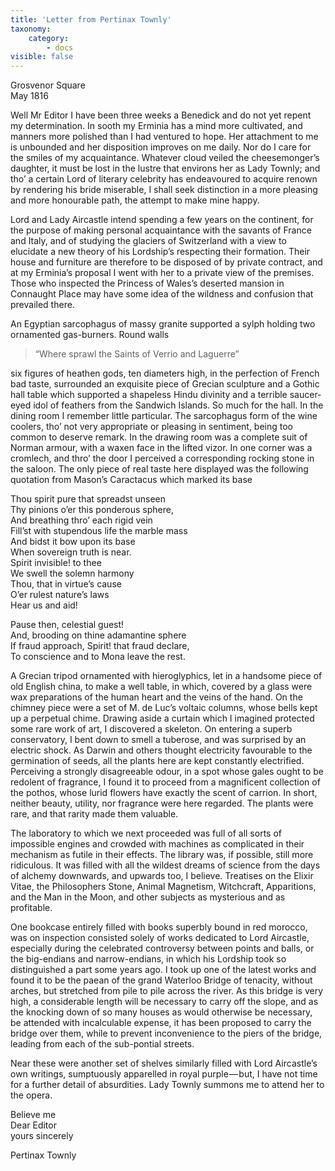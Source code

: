 ```yaml
---
title: 'Letter from Pertinax Townly'
taxonomy:
    category:
        - docs
visible: false
---
```


Grosvenor Square  
May 1816

Well Mr Editor I have been three weeks a Benedick and do not yet repent my determination. In sooth my Erminia has a mind more cultivated, and manners more polished than I had ventured to hope. Her attachment to me is unbounded and her disposition improves on me daily. Nor do I care for the smiles of my acquaintance. Whatever cloud veiled the cheesemonger’s daughter, it must be lost in the lustre that environs her as Lady Townly; and tho’ a certain Lord of literary celebrity has endeavoured to acquire renown by rendering his bride miserable, I shall seek distinction in a more pleasing and more honourable path, the attempt to make mine happy.

Lord and Lady Aircastle intend spending a few years on the continent, for the purpose of making personal acquaintance with the savants of France and Italy, and of studying the glaciers of Switzerland with a view to elucidate a new theory of his Lordship’s respecting their formation. Their house and furniture are therefore to be disposed of by private contract, and at my Erminia’s proposal I went with her to a private view of the premises. Those who inspected the Princess of Wales’s deserted mansion in Connaught Place may have some idea of the wildness and confusion that prevailed there.

An Egyptian sarcophagus of massy granite supported a sylph holding two ornamented gas-burners. Round walls

> “Where sprawl the Saints of Verrio and Laguerre”

six figures of heathen gods, ten diameters high, in the perfection of French bad taste, surrounded an exquisite piece of Grecian sculpture and a Gothic hall table which supported a shapeless Hindu divinity and a terrible saucer-eyed idol of feathers from the Sandwich Islands. So much for the hall. In the dining room I remember little particular. The sarcophagus form of the wine coolers, tho’ not very appropriate or pleasing in sentiment, being too common to deserve remark. In the drawing room was a complete suit of Norman armour, with a waxen face in the lifted vizor. In one corner was a cromlech, and thro’ the door I perceived a corresponding rocking stone in the saloon. The only piece of real taste here displayed was the following quotation from Mason’s Caractacus which marked its base

Thou spirit pure that spreadst unseen  
Thy pinions o’er this ponderous sphere,  
And breathing thro’ each rigid vein  
Fill’st with stupendous life the marble mass  
And bidst it bow upon its base  
When sovereign truth is near.  
Spirit invisible! to thee  
We swell the solemn harmony  
Thou, that in virtue’s cause  
O’er rulest nature’s laws  
Hear us and aid!

Pause then, celestial guest!  
And, brooding on thine adamantine sphere  
If fraud approach, Spirit! that fraud declare,  
To conscience and to Mona leave the rest.

A Grecian tripod ornamented with hieroglyphics, let in a handsome piece of old English china, to make a well table, in which, covered by a glass were wax preparations of the human heart and the veins of the hand. On the chimney piece were a set of M. de Luc’s voltaic columns, whose bells kept up a perpetual chime. Drawing aside a curtain which I imagined protected some rare work of art, I discovered a skeleton. On entering a superb conservatory, I bent down to smell a tuberose, and was surprised by an electric shock. As Darwin and others thought electricity favourable to the germination of seeds, all the plants here are kept constantly electrified. Perceiving a strongly disagreeable odour, in a spot whose gales ought to be redolent of fragrance, I found it to proceed from a magnificent collection of the pothos, whose lurid flowers have exactly the scent of carrion. In short, neither beauty, utility, nor fragrance were here regarded. The plants were rare, and that rarity made them valuable.

The laboratory to which we next proceeded was full of all sorts of impossible engines and crowded with machines as complicated in their mechanism as futile in their effects. The library was, if possible, still more ridiculous. It was filled with all the wildest dreams of science from the days of alchemy downwards, and upwards too, I believe. Treatises on the Elixir Vitae, the Philosophers Stone, Animal Magnetism, Witchcraft, Apparitions, and the Man in the Moon, and other subjects as mysterious and as profitable.

One bookcase entirely filled with books superbly bound in red morocco, was on inspection consisted solely of works dedicated to Lord Aircastle, especially during the celebrated controversy between points and balls, or the big-endians and narrow-endians, in which his Lordship took so distinguished a part some years ago. I took up one of the latest works and found it to be the paean of the grand Waterloo Bridge of tenacity, without arches, but stretched from pile to pile across the river. As this bridge is very high, a considerable length will be necessary to carry off the slope, and as the knocking down of so many houses as would otherwise be necessary, be attended with incalculable expense, it has been proposed to carry the bridge over them, while to prevent inconvenience to the piers of the bridge, leading from each of the sub-pontial streets.  

Near these were another set of shelves similarly filled with Lord Aircastle’s own writings, sumptuously apparelled in royal purple — but, I have not time for a further detail of absurdities. Lady Townly summons me to attend her to the opera.

Believe me  
Dear Editor  
yours sincerely    

Pertinax Townly


